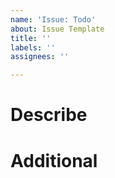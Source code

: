 ```yaml
---
name: 'Issue: Todo'
about: Issue Template
title: ''
labels: ''
assignees: ''

---
```


# Describe



# Additional
